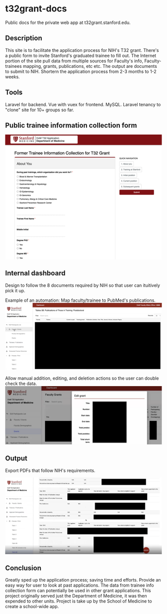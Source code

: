 # t32grant-docs
Public docs for the private web app at t32grant.stanford.edu.

## Description
This site is to facilitate the application process for NIH's T32 grant. There's a public form to invite Stanford's graduated trainee to fill out. The Internet portion of the site pull data from multiple sources for Faculty's info, Faculty-trainees mapping, grants, publications, etc etc. The output are documents to submit to NIH. Shortern the application process from 2-3 months to 1-2 weeks.


## Tools
Laravel for backend. Vue with vuex for frontend. MySQL. Laravel tenancy to "clone" site for 10+ groups so far.


## Public trainee information collection form

![Info collection form](https://raw.githubusercontent.com/ahtle/t32grant-docs/main/images/input-form.png)


## Internal dashboard
Design to follow the 8 documents required by NIH so that user can ituitively pick it up.

Example of an automation: Map faculty/trainee to PubMed's publications.
![Dashboard](https://raw.githubusercontent.com/ahtle/t32grant-docs/main/images/publications.png)

Allow manual addition, editing, and deletion actions so the user can double check the data.
![Edit form](https://raw.githubusercontent.com/ahtle/t32grant-docs/main/images/edits.png)


## Output
Export PDFs that follow NIH's requirements.

![Output documents](https://raw.githubusercontent.com/ahtle/t32grant-docs/main/images/output.png)


## Conclusion
Greatly sped up the application process; saving time and efforts. Provide an easy way for user to look at past applications. The data from trainee info collection form can potentially be used in other grant applications. This project originally served just the Department of Medicine, it was then expended to other units. Project is take up by the School of Medicine to create a school-wide app.
